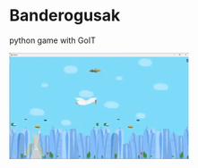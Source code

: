 # Banderogusak
python game with GoIT


![gusak](https://github.com/samoyla/Banderogusak/blob/main/game.gif)
